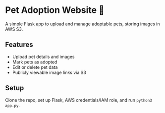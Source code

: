 # Pet Adoption Website 🐾

A simple Flask app to upload and manage adoptable pets, storing images in AWS S3.

## Features
- Upload pet details and images
- Mark pets as adopted
- Edit or delete pet data
- Publicly viewable image links via S3

## Setup
Clone the repo, set up Flask, AWS credentials/IAM role, and run `python3 app.py`.
